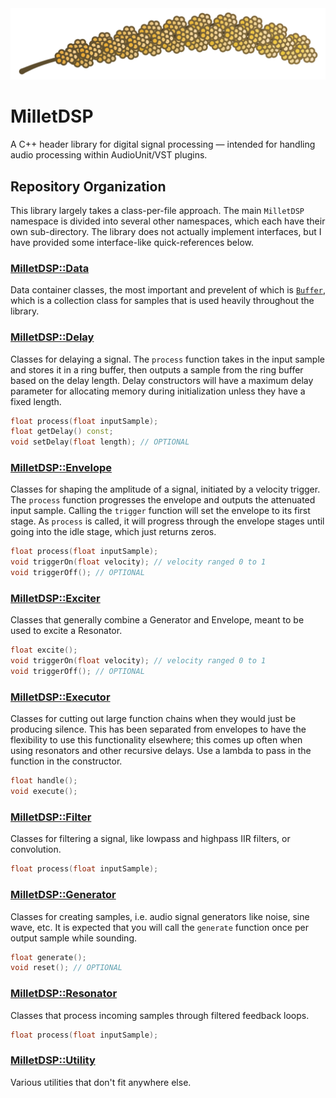 <picture>
	<source srcset="./millet.png" media="(prefers-color-scheme: light)">
	<source srcset="./millet.png" media="(prefers-color-scheme: dark)">
	<img title="MilletDSP head of millet graphic" alt="A vector graphics image of a head of millet." src="./millet.png">
</picture>

# MilletDSP

A C++ header library for digital signal processing — intended for handling audio processing within AudioUnit/VST plugins.

## Repository Organization

This library largely takes a class-per-file approach.
The main `MilletDSP` namespace is divided into several other namespaces,
which each have their own sub-directory. The library does not actually implement interfaces,
but I have provided some interface-like quick-references below.

### [MilletDSP::Data](./Data/)

Data container classes, the most important and prevelent of which is [`Buffer`](./Data/Data-Buffer.hpp), which is a collection class for samples that is used heavily throughout the library.

### [MilletDSP::Delay](./Delay/)

Classes for delaying a signal. The `process` function takes in the input sample and stores it in a ring buffer, then outputs a sample from the ring buffer based on the delay length. Delay constructors will have a maximum delay parameter for allocating memory during initialization unless they have a fixed length.

```cpp
float process(float inputSample);
float getDelay() const;
void setDelay(float length); // OPTIONAL
```

### [MilletDSP::Envelope](./Envelope/)

Classes for shaping the amplitude of a signal, initiated by a velocity trigger. The `process` function progresses the envelope and outputs the attenuated input sample. Calling the `trigger` function will set the envelope to its first stage. As `process` is called, it will progress through the envelope stages until going into the idle stage, which just returns zeros.

```cpp
float process(float inputSample);
void triggerOn(float velocity); // velocity ranged 0 to 1
void triggerOff(); // OPTIONAL
```

### [MilletDSP::Exciter](./Exciter/)

Classes that generally combine a Generator and Envelope, meant to be used to excite a Resonator.

```cpp
float excite();
void triggerOn(float velocity); // velocity ranged 0 to 1
void triggerOff(); // OPTIONAL
```

### [MilletDSP::Executor](./Executor/)

Classes for cutting out large function chains when they would just be producing silence. This has been separated from envelopes to have the flexibility to use this functionality elsewhere; this comes up often when using resonators and other recursive delays. Use a lambda to pass in the function in the constructor.

```cpp
float handle();
void execute();
```

### [MilletDSP::Filter](./Filter/)

Classes for filtering a signal, like lowpass and highpass IIR filters, or convolution.

```cpp
float process(float inputSample);
```

### [MilletDSP::Generator](./Generator/)

Classes for creating samples, i.e. audio signal generators like noise, sine wave, etc. It is expected that you will call the `generate` function once per output sample while sounding.

```cpp
float generate();
void reset(); // OPTIONAL
```

### [MilletDSP::Resonator](./Resonator/)

Classes that process incoming samples through filtered feedback loops.

```cpp
float process(float inputSample);
```

### [MilletDSP::Utility](./Utility/)

Various utilities that don't fit anywhere else.

